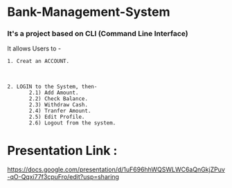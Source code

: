 # Bank-Management-System

### It's a project based on CLI (Command Line Interface)

It allows Users to -

    1. Creat an ACCOUNT.
</br>

    2. LOGIN to the System, then-
           2.1) Add Amount.
           2.2) Check Balance.
           2.3) Withdraw Cash.
           2.4) Tranfer Amount.
           2.5) Edit Profile.
           2.6) Logout from the system.


# Presentation Link :
https://docs.google.com/presentation/d/1uF696hhWQSWLWC6aQnGkjZPuv-qO-Qqxi77f3cpuFro/edit?usp=sharing
